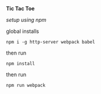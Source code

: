 **Tic Tac Toe**

_setup using npm_

global installs

`npm i -g http-server webpack babel`

then run

`npm install`

then run 

`npm run webpack`

